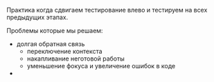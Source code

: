 Практика когда сдвигаем тестирование влево и тестируем на всех предыдущих этапах.

Проблемы которые мы решаем:
- долгая обратная связь
	- переключение контекста
	- накапливание неготовой работы
	- уменьшение фокуса и увеличение ошибок в коде
- 